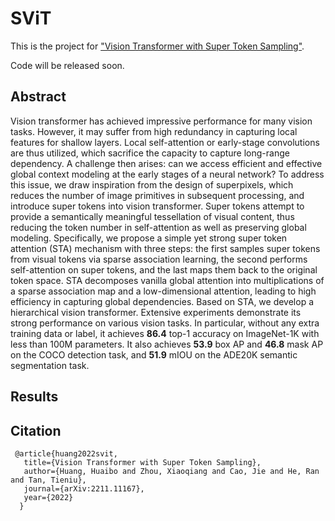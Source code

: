 # SViT
This is the project for ["Vision Transformer with Super Token Sampling"](https://arxiv.org/abs/2211.11167).

Code will be released soon.

## Abstract
Vision transformer has achieved impressive performance for many vision tasks. However, it may suffer from high redundancy in capturing local features for shallow layers. Local self-attention or early-stage convolutions are thus utilized, which sacrifice the capacity to capture long-range dependency. A challenge then arises: can we access efficient and effective global context modeling at the early stages of a neural network? To address this issue, we draw inspiration from the design of superpixels, which reduces the number of image primitives in subsequent processing, and introduce super tokens into vision transformer. Super tokens attempt to provide a semantically meaningful tessellation of visual content, thus reducing the token number in self-attention as well as preserving global modeling. Specifically, we propose a simple yet strong super token attention (STA) mechanism with three steps: the first samples super tokens from visual tokens via sparse association learning, the second performs self-attention on super tokens, and the last maps them back to the original token space. STA decomposes vanilla global attention into multiplications of a sparse association map and a low-dimensional attention, leading to high efficiency in capturing global dependencies. Based on STA, we develop a hierarchical vision transformer.
Extensive experiments demonstrate its strong performance on various vision tasks. In particular, without any extra training data or label, it achieves **86.4** top-1 accuracy on ImageNet-1K with less than 100M parameters. It also achieves  **53.9** box AP and **46.8** mask AP on the COCO detection task, and **51.9** mIOU on the ADE20K semantic segmentation task.

## Results


## Citation
	 @article{huang2022svit,
	   title={Vision Transformer with Super Token Sampling},
	   author={Huang, Huaibo and Zhou, Xiaoqiang and Cao, Jie and He, Ran and Tan, Tieniu},
	   journal={arXiv:2211.11167},   
	   year={2022}
	  }
